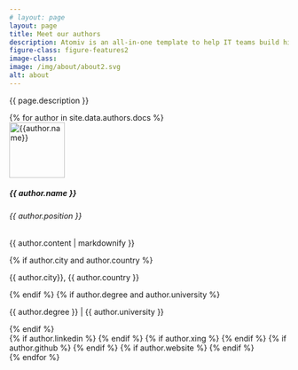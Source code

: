 ```yaml
---
# layout: page
layout: page
title: Meet our authors
description: Atomiv is an all-in-one template to help IT teams build high quality software faster. It is built specifically for enterprise software development needs, covering project management, architecture and development. Atomiv is rooted in best practices in enterprise architecture, providing a standardized software solution template. This provides your software teams with a clean architecture foundation, so that they can quickly and easily build quality software. Atomiv is open source (MIT licence) so it can be freely used both for commercial purposes.
figure-class: figure-features2
image-class:
image: /img/about/about2.svg
alt: about
---
```


<!-- Promo / Benefits -->
<article class="ov-about">
    <div class="container">
        <div class="about-intro">
            <p>{{ page.description }}</p>
        </div>
        <!-- site.authors -->
        {% for author in site.data.authors.docs %}
		<div class="row ov-about-row">
            <div class="col-12">
                <div class="d-md-flex align-items-center">
                    <div>
                        <!-- TO DO VC increment version number when changing image -->
                        <img height="100" width="100" src="{{ site.url }}/img/about/team/{{ author.photo }}?v=4" alt="{{author.name}}"
                        class="img-fluid w-100 profile-img">
                    </div>
                    <div>
                        <h5>{{ author.name }}</h5>
                        <h6>{{ author.position }}</h6>
                        <p>{{ author.content | markdownify }}</p>
                        {% if author.city and author.country %}
                        <p class="mb-1 mb-md-0">{{ author.city}}, {{ author.country }}</p>
                        {% endif %}
                        {% if author.degree and author.university %}
                        <p class="mt-0 mb-4 mb-md-3">{{ author.degree }} | {{ author.university }}</p>
                        {% endif %}
                        <div style="">
                            {% if author.linkedin %}
                            <a href="{{ author.linkedin }}" target="_blank"><i class="fab fa-linkedin"></i></a>
                            {% endif %}
                            {% if author.xing %}
                            <a href="{{ author.xing }}" target="_blank"><i class="fab fa-xing"></i></a>
                            {% endif %}
                            {% if author.github %}
                            <a href="{{ author.github }}" target="_blank"><i class="fab fa-github"></i></a>
                            {% endif %}
                            {% if author.website %}
                            <a href="{{ author.website }}" target="_blank"><i class="fa fa-globe"></i></a>
                            {% endif %}
                        </div>
                    </div>
                </div>
            </div>
        </div>
        {% endfor %}
    </div>
</article>



